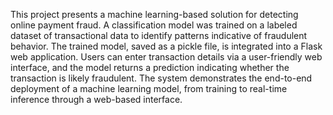 This project presents a machine learning-based solution for detecting online payment fraud. A classification model was trained on a labeled dataset of transactional data to identify patterns indicative of fraudulent behavior. The trained model, saved as a pickle file, is integrated into a Flask web application. Users can enter transaction details via a user-friendly web interface, and the model returns a prediction indicating whether the transaction is likely fraudulent. The system demonstrates the end-to-end deployment of a machine learning model, from training to real-time inference through a web-based interface.
